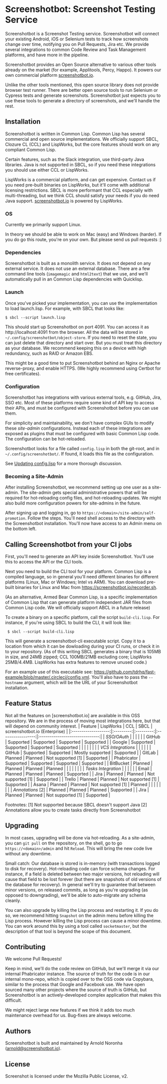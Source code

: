 # Screenshotbot: Screenshot Testing Service

Screenshotbot is a Screenshot Testing service. Screenshotbot will
connect your existing Android, iOS or Selenium tests to track how
screenshots change over time, notifying you on Pull Requests, Jira
etc. We provide several integrations to common Code Review and Task
Management platforms, and have more in the pipeline.

Screenshotbot provides an Open Source alternative to various other
tools already on the market (for example, Applitools, Percy,
Happo). It powers our own commercial platform
[screenshotbot.io](https://screenshotbot.io).

Unlike the other tools mentioned, this open source library does not
provide browser test runner. There are better open source tools to run
Selenium or Cypress tests and generate screenshots. Screenshotbot just
expects you to use these tools to generate a directory of screenshots,
and we'll handle the rest.

## Installation

Screenshotbot is written in Common Lisp. Common Lisp has several
commercial and open source implementations. We officially support
SBCL, Clozure CL (CCL) and LispWorks, but the core features should work on
any compliant Common Lisp.

Certain features, such as the Slack integration, use third-party Java
libraries. Java is not supported in SBCL, so if you need these
integrations you should use either CCL or LispWorks.

LispWorks is a commercial platform, and can get expensive. Contact us
if you need pre-built binaries on LispWorks, but it'll come with
additional licensing restrictions. SBCL is more performant that CCL
especially with multi-threading, but we think CCL should satisfy your
needs if you do need Java
support. [screenshotbot.io](https://screenshotbot.io) is powered by
LispWorks.

### OS

Currently we primarily support Linux.

In theory we should be able to work on Mac (easy) and Windows
(harder). If you do go this route, you're on your own. But please send
us pull requests :)

### Dependencies

Screenshotbot is built as a monolith service. It does not depend on
any external service. It does not use an external database. There are
a few command line tools (`imagemagic` and `html2text`) that we use,
and we'll automatically pull in an Common Lisp dependencies with
Quicklisp.

### Launch

Once you've picked your implementation, you can use the implementation
to load launch.lisp. For example, with SBCL that looks like:

```
$ sbcl --script launch.lisp
```

This should start up Screenshotbot on port 4091. You can access it as
http://localhost:4091 from the browser. All the data will be stored in
`~/.config/screenshotbot/object-store`. If you need to reset the
state, you can just delete that directory and start over. But you must
treat this directory as your database. We recommend keeping this on a
device with high redundancy, such as RAID or Amazon EBS.

This might be a good time to put Screenshotbot behind an Nginx or
Apache reverse-proxy, and enable HTTPS. (We highly recommend using
Certbot for free certificates).

### Configuration

Screenshotbot has integrations with various external tools,
e.g. GitHub, Jira, SSO etc. Most of these platforms require some
kind of API key to access their APIs, and must be configured with
Screenshotbot before you can use them.

For simplicity and maintainability, we don't have complex GUIs to
modify these _site-admin_ configurations. Instead each of these
integrations are exposed as plugins that must be configured with basic
Common Lisp code. The configuration can be hot-reloaded.

Screenshotbot looks for a file called `config.lisp` in both the
git-root, and in `~/.config/screenshotbot/`. If found, it loads this
file as the configuration.

See [Updating
config.lisp](https://github.com/screenshotbot/screenshotbot-oss/wiki/Updating-config.lisp)
for a more thorough discussion.

### Becoming a Site-Admin

After installing Screenshotbot, we recommend setting up one user as a
site-admin. The site-admin gets special administrative powers that
will be required for hot-reloading config files, and hot-reloading
updates. We might also build more configuration powers for site-admins
in the future.

After signing up and logging in, go to
`https://<domain>/site-admin/self-promotion`. Follow the steps. You'll
need shell access to the directory with the Screenshotbot
installation. You'll now have access to an Admin menu on the bottom
left.


## Calling Screenshotbot from your CI jobs

First, you'll need to generate an API key inside Screenshotbot. You'll
use this to access the API or the CLI tools.

Next you need to build the CLI tool for your platform. Common Lisp is
a compiled language, so in general you'll need different binaries for
different platforms (Linux, Mac or Windows; Intel vs ARM). You can
download pre-built binaries for Linux and Mac from
https://screenshotbot.io/recorder.sh.

(As an alternative, Armed Bear Common Lisp, is a specific
implementation of Common Lisp that can generate platform independent
JAR files from Common Lisp code. We will officially support ABCL in a
future release)

To create a binary on a specific platform, call the script
`build-cli.lisp`. For instance, if you're using SBCL to build the CLI,
it will look like:

```
 $ sbcl --script build-cli.lisp
```

This will generate a screenshotbot-cli executable script. Copy it to a
location from which it can be dowloading during your CI runs, or check
it in to your repository. (As of this writing SBCL generates a binary
that is 105MB in size, and 24MB zipped; CCL 100MB/21MB excluding core;
LispWorks 25MB/4.4MB. LispWorks has extra features to remove unused
code.)

For an example use of this executable see:
https://github.com/tdrhq/fast-example/blob/master/.circleci/config.yml.
You'll also have to pass the `--hostname` argument, which will be the
URL of your Screenshotbot installation.


## Feature Status

Not all the features on [screenshotbot.io] are available in this OSS
repository. We are in the process of moving most integrations here,
but that will depend on community interest.
| Feature             | LispWorks | CCL       | SBCL              | screenshotbot.io  (Enterprise) |
|:-------------------:|:---------:|:---------:|:-----------------:|:------------------------------:|
| *SSO/OAuth*         |           |           |                   |                                |
| GitHub              | Supported | Supported | Supported         | Supported                      |
| Google              | Supported | Supported | Supported         | Supported                      |
|                     |           |           |                   |                                |
| *VCS Integrations*  |           |           |                   |                                |
| GitHub              | Supported | Supported | Mostly supported  | Supported                      |
| GitLab              | Planned   | Planned   | Not supported [1] | Supported                      |
| Phabricator         | Supported | Supported | Supported         | Supported                      |
| BitBucket           | Planned   | Planned   | Planned           | Planned                        |
|                     |           |           |                   |                                |
| *Tasks Integration* |           |           |                   |                                |
| Email               | Planned   | Planned   | Planned           | Supported                      |
| Jira                | Planned   | Planned   | Not supported [1] | Supported                      |
| Trello              | Planned   | Planned   | Not supported [1] | Supported                      |
| Asana               | Planned   | Planned   | Not supported [1] | Planned                        |
|                     |           |           |                   |                                |
| *Annotations* [2]   | Planned   | Planned   | Planned           | Supported                      |
| Jira                | Planned   | Planned   | Not supported [1] | Supported                      |

Footnotes:
[1] Not supported because SBCL doesn't support Java
[2] Annotations allow you to create tasks directly from Screenshotbot

## Upgrading

In most cases, upgrading will be done via hot-reloading. As a
site-admin, you can `git pull` on the repository, on the shell, go to
go `https://<domain>/admin` and hit `Reload`. This will bring the new
code live without any downtime.

Small catch: Our database is stored is in-memory (with transactions
logged to disk for recovery). Hot-reloading code can force schema
changes. For instance, if a field is deleted between two major
versions, hot reloading will cause that field to be lost forever (but
there are snapshots of old versions of the database for recovery). In
general we'll try to guarantee that between minor versions, on
released commits, as long as you're upgrading (as opposed to
downgrading), we'll be able to auto-migrate any schema cleanly.

You can also upgrade by killing the Lisp process and restarting it. If
you do so, we recommend hitting `Snapshot` on the admin menu before
killing the Lisp process. However killing the Lisp process can cause a
minor downtime. You can work around this by using a tool called
`socketmaster`, but the description of that tool is beyond the scope
of this document.

## Contributing

We welcome Pull Requests!

Keep in mind, we'll do the code review on GitHub, but we'll merge it
via our internal Phabricator instance. The source of truth for the
code is in our internal mono-repo, which is copied over to the OSS
code via Copybara, similar to the process that Google and Facebook
use. We have open sourced many other projects where the source of
truth is GitHub, but Screenshotbot is an actively-developed complex
application that makes this difficult.

We might reject large new features if we think it adds too much
maintenance overhead for us. Bug-fixes are always welcome.

## Authors

Screenshotbot is built and maintained by Arnold Noronha
(arnold@screenshotbot.io).

## License

Screenshot is licensed under the Mozilla Public License, v2.
